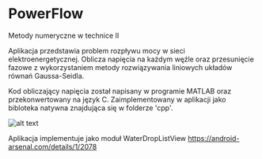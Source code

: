 # PowerFlow

Metody numeryczne w technice II

Aplikacja przedstawia problem rozpływu mocy w sieci elektroenergetycznej. Oblicza napięcia na każdym węźle oraz przesunięcie fazowe z 
wykorzystaniem metody rozwiązywania liniowych układów równań Gaussa-Seidla.

Kod obliczający napięcia został napisany w programie MATLAB oraz przekonwertowany na język C. Zaimplementowany w aplikacji jako 
bibloteka natywna znajdująca 
się w folderze 'cpp'. 

![alt text](https://github.com/bartek0403/PowerFlow1/blob/master/screen.png?raw=true)


Aplikacja implementuje jako moduł WaterDropListView 
https://android-arsenal.com/details/1/2078

